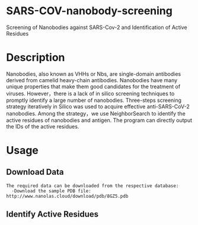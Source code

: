 # SARS-COV-nanobody-screening
Screening of Nanobodies against SARS-Cov-2 and Identification of Active Residues
# Description
Nanobodies, also known as VHHs or Nbs, are single-domain antibodies derived from camelid heavy-chain antibodies. Nanobodies have many unique properties that make them good candidates for the treatment of viruses. However，there is a lack of in silico screening techniques to promptly identify a large number of nanobodies. Three-steps screening strategy iteratively in Silico was used to acquire effective anti-SARS-CoV-2 nanobodies. Among the strategy，we use NeighborSearch to identify the active residues of nanobodies and antigen. The program can directly output the IDs of the active residues.
# Usage
  ## Download Data
    The required data can be downloaded from the respective database:
      ·Download the sample PDB file: http://www.nanolas.cloud/download/pdb/8GZ5.pdb   
   
  ## Identify Active Residues
